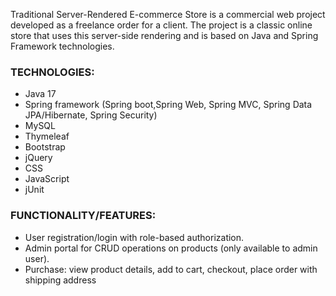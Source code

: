 Traditional Server-Rendered E-commerce Store is a commercial web project developed
as a freelance order for a client.
The project is a classic online store that uses this server-side
rendering and is based on Java and Spring Framework technologies.

### TECHNOLOGIES:
* Java 17
* Spring framework (Spring boot,Spring Web, Spring MVC, Spring Data JPA/Hibernate, Spring Security)
* MySQL
* Thymeleaf
* Bootstrap
* jQuery
* CSS
* JavaScript
* jUnit



### FUNCTIONALITY/FEATURES:
* User registration/login with role-based authorization.
* Admin portal for CRUD operations on products (only available to admin user).
* Purchase: view product details, add to cart, checkout, place order with shipping address
